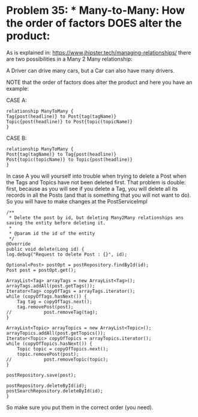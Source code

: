 # Problem 35: * Many-to-Many: How the order of factors DOES alter the product:


As is explained in: https://www.jhipster.tech/managing-relationships/ there are two possibilities in a Many 2 Many relationship:

A Driver can drive many cars, but a Car can also have many drivers.

NOTE that the order of factors does alter the product and here you have an example:

CASE A:

	relationship ManyToMany {
    Tag{post(headline)} to Post{tag(tagName)}
    Topic{post(headline)} to Post{topic(topicName)}
	}

CASE B:

	relationship ManyToMany {
    Post{tag(tagName)} to Tag{post(headline)} 
    Post{topic(topicName)} to Topic{post(headline)} 
	}

In case A you will yourself into trouble when trying to delete a Post when the Tags and Topics have not been deleted first. That problem is double: first, because as you will see if you delete a Tag, you will delete all its records in all the Posts (and that is something that you will not want to do). So you will have to make changes at the PostServiceImpl

	/**
	 * Delete the post by id, but deleting Many2Many relationships ans saving the entity before deleting it.
	 *
	 * @param id the id of the entity
	 */
	@Override
	public void delete(Long id) {
    log.debug("Request to delete Post : {}", id);

    Optional<Post> postOpt = postRepository.findById(id);
    Post post = postOpt.get();

    ArrayList<Tag> arrayTags = new ArrayList<Tag>();
    arrayTags.addAll(post.getTags());
    Iterator<Tag> copyOfTags = arrayTags.iterator();
    while (copyOfTags.hasNext()) {
        Tag tag = copyOfTags.next();
        tag.removePost(post);	
	//            post.removeTag(tag);
    }

    ArrayList<Topic> arrayTopics = new ArrayList<Topic>();
    arrayTopics.addAll(post.getTopics());
    Iterator<Topic> copyOfTopics = arrayTopics.iterator();
    while (copyOfTopics.hasNext()) {
        Topic topic = copyOfTopics.next();
        topic.removePost(post);
	//            post.removeTopic(topic);
    }

    postRepository.save(post);

    postRepository.deleteById(id);
    postSearchRepository.deleteById(id);
	}

So make sure you put them in the correct order (you need).
	